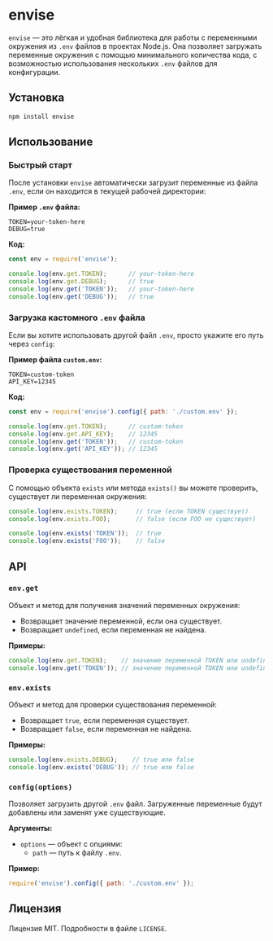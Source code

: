 # envise

`envise` — это лёгкая и удобная библиотека для работы с переменными окружения из `.env` файлов в проектах Node.js. Она позволяет загружать переменные окружения с помощью минимального количества кода, с возможностью использования нескольких `.env` файлов для конфигурации.

## Установка
```bash
npm install envise
```

## Использование

### Быстрый старт
После установки `envise` автоматически загрузит переменные из файла `.env`, если он находится в текущей рабочей директории:

**Пример `.env` файла:**
```env
TOKEN=your-token-here
DEBUG=true
```

**Код:**
```javascript
const env = require('envise');

console.log(env.get.TOKEN);      // your-token-here
console.log(env.get.DEBUG);      // true
console.log(env.get('TOKEN'));   // your-token-here
console.log(env.get('DEBUG'));   // true
```

### Загрузка кастомного `.env` файла
Если вы хотите использовать другой файл `.env`, просто укажите его путь через `config`:

**Пример файла `custom.env`:**
```env
TOKEN=custom-token
API_KEY=12345
```

**Код:**
```javascript
const env = require('envise').config({ path: './custom.env' });

console.log(env.get.TOKEN);      // custom-token
console.log(env.get.API_KEY);    // 12345
console.log(env.get('TOKEN'));   // custom-token
console.log(env.get('API_KEY')); // 12345
```

### Проверка существования переменной
С помощью объекта `exists` или метода `exists()` вы можете проверить, существует ли переменная окружения:

```javascript
console.log(env.exists.TOKEN);     // true (если TOKEN существует)
console.log(env.exists.FOO);       // false (если FOO не существует)

console.log(env.exists('TOKEN'));  // true
console.log(env.exists('FOO'));    // false
```

## API

### `env.get`
Объект и метод для получения значений переменных окружения:

- Возвращает значение переменной, если она существует.
- Возвращает `undefined`, если переменная не найдена.

**Примеры:**
```javascript
console.log(env.get.TOKEN);    // значение переменной TOKEN или undefined
console.log(env.get('TOKEN')); // значение переменной TOKEN или undefined
```

### `env.exists`
Объект и метод для проверки существования переменной:

- Возвращает `true`, если переменная существует.
- Возвращает `false`, если переменная не найдена.

**Примеры:**
```javascript
console.log(env.exists.DEBUG);    // true или false
console.log(env.exists('DEBUG')); // true или false
```

### `config(options)`
Позволяет загрузить другой `.env` файл. Загруженные переменные будут добавлены или заменят уже существующие.

**Аргументы:**
- `options` — объект с опциями:
  - `path` — путь к файлу `.env`.

**Пример:**
```javascript
require('envise').config({ path: './custom.env' });
```

## Лицензия
Лицензия MIT. Подробности в файле `LICENSE`.
